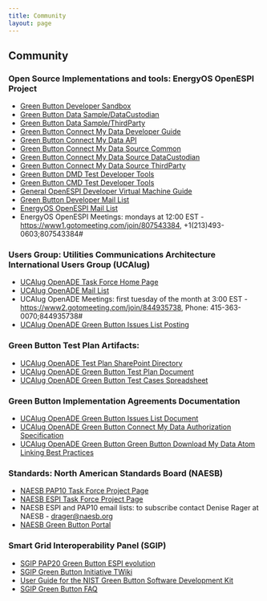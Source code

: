 ```yaml
---
title: Community
layout: page
---
```


## Community

### Open Source Implementations and tools: EnergyOS OpenESPI Project
<ul>
<li><a href="https://services.greenbuttondata.org" target="_blank">Green Button Developer Sandbox</a></li>
<li><a href="https://services.greenbuttondata.org/DataCustodian" target="_blank">Green Button Data Sample/DataCustodian</a></li>
<li><a href="https://services.greenbuttondata.org/ThirdParty" target="_blank">Green Button Data Sample/ThirdParty</a></li>
<li><a href="http://energyos.github.io/OpenESPI-GreenButton-API-Documentation/">Green Button Connect My Data Developer Guide</a></li>
<li><a href="http://energyos.github.io/OpenESPI-GreenButton-API-Documentation/API/">Green Button Connect My Data API</a></li>
<li><a href="https://github.com/energyos/OpenESPI-Common-java" target="_blank">Green Button Connect My Data Source Common</a></li>
<li><a href="https://github.com/energyos/OpenESPI-DataCustodian-java" target="_blank">Green Button Connect My Data Source DataCustodian</a></li>
<li><a href="https://github.com/energyos/OpenESPI-ThirdParty-java" target="_blank">Green Button Connect My Data Source ThirdParty</a></li>
<li><a href="https://github.com/energyos/OpenESPI-GreenbuttonDataSDK" target="_blank">Green Button DMD Test Developer Tools</a></li>
<li><a href="https://github.com/energyos/OpenESPI-GreenButtonCMDTest" target="_blank">Green Button CMD Test Developer Tools</a></li>
<li><a href="https://github.com/energyos/OpenESPI/wiki/Virtual-Machine-Setup" target="_blank">General OpenESPI Developer Virtual Machine Guide</a></li> 
<li><a href="http://groups.google.com/group/greenbutton-dev/subscribe?hl=en" target="_blank">Green Button Developer Mail List</a></li> 
<li><a href="http://groups.google.com/group/energyos_espi/subscribe?hl=en" target="_blank">EnergyOS OpenESPI Mail List</a></li> 
<li>EnergyOS OpenESPI Meetings: mondays at 12:00 EST - <a href="https://www1.gotomeeting.com/join/807543384" target="_blank">https://www1.gotomeeting.com/join/807543384</a>, +1(213)493-0603;807543384#</li> 
</ul> 


### Users Group: Utilities Communications Architecture International Users Group (UCAIug) 
<ul>
<li><a href="http://osgug.ucaiug.org/sgsystems/OpenADE/default.aspx" target="_blank">UCAIug OpenADE Task Force Home Page</a></li>
<li><a href="http://www.smartgridlistserv.org/cgi/wa.exe?A0=OPENSG-OPENADE" target="_blank">UCAIug OpenADE Mail List</a></li> 
<li>UCAIug OpenADE Meetings: first tuesday of the month at 3:00 EST - <a href="https://www2.gotomeeting.com/join/844935738" target="_blank">https://www2.gotomeeting.com/join/844935738</a>, Phone: 415-363-0070;844935738#</li> 
<li><a href="http://osgug.ucaiug.org/HelpDesk/Lists/servicerequests/GreenButton.aspx" target="_blank">UCAIug OpenADE Green Button Issues List Posting</a></li>
</ul>

###     Green Button Test Plan Artifacts: 
<ul>
<li><a href="http://osgug.ucaiug.org/sgsystems/OpenADE/Shared%20Documents/Forms/AllItems.aspx?RootFolder=%2Fsgsystems%2FOpenADE%2FShared%20Documents%2FTesting%20and%20Certification%2FGreenButtonTestPlan&View=%7b60F72F59%2d7B0F%2d4BA0%2d985C%2dD253868CFCEF%7d" target="_blank">UCAIug OpenADE Test Plan SharePoint Directory</a></li>
<li><a href="http://osgug.ucaiug.org/sgsystems/OpenADE/Shared%20Documents/Testing%20and%20Certification/GreenButtonTestPlan/GreenButtonTestPlan.docx" target="_blank">UCAIug OpenADE Green Button Test Plan Document</a></li>
<li><a href="http://osgug.ucaiug.org/sgsystems/OpenADE/Shared%20Documents/Testing%20and%20Certification/GreenButtonTestPlan/GreenButtonTestCases.xlsm" target="_blank">UCAIug OpenADE Green Button Test Cases Spreadsheet</a></li>
</ul>

###     Green Button Implementation Agreements Documentation
<ul>
<li><a href="http://osgug.ucaiug.org/sgsystems/OpenADE/Shared%20Documents/Testing%20and%20Certification/GreenButtonTestPlan/HelpDeskItems.docx" target="_blank">UCAIug OpenADE Green Button Issues List Document</a></li>
<li><a href="http://osgug.ucaiug.org/sgsystems/OpenADE/Shared%20Documents/Testing%20and%20Certification/GreenButtonTestPlan/referenceMaterial/GreenButtonAuthorization.docx" target="_blank">UCAIug OpenADE Green Button Connect My Data Authorization Specification</a></li>
<li><a href="http://osgug.ucaiug.org/sgsystems/OpenADE/Shared%20Documents/Testing%20and%20Certification/GreenButtonTestPlan/referenceMaterial/GreenButtonAtomLinks.docx" target="_blank">UCAIug OpenADE Green Button Green Button Download My Data Atom Linking Best Practices</a></li>
</ul> 

### Standards: North American Standards Board (NAESB)

<ul>
<li><a href="http://www.naesb.org/smart_grid_pap10.asp" target="_blank">NAESB PAP10 Task Force Project Page</a></li> <li><a href="http://www.naesb.org/espi_task_force.asp" target="_blank">NAESB ESPI Task Force Project Page</a></li>
<li>NAESB ESPI and PAP10 email lists: to subscribe contact Denise Rager at NAESB - <a href="mailto&#58;drager&#64;naesb&#46;org">drager&#64;naesb.org</a>
</li> 
<li><a href="http://www.naesb.org/ESPI_Standards.asp" target="_blank">NAESB Green Button Portal</a></li>
</ul> 



### Smart Grid Interoperability Panel (SGIP) 
<ul>
<li><a href="http://collaborate.nist.gov/twiki-sggrid/bin/view/SmartGrid/GreenButtonESPIEvolution" target="_blank">SGIP PAP20 Green Button ESPI evolution</a></li> 
<li><a href="https://collaborate.nist.gov/twiki-sggrid/bin/view/SmartGrid/GreenButtonInitiative" target="_blank">SGIP Green Button Initiative TWiki</a></li> 
<li><a href="https://collaborate.nist.gov/twiki-sggrid/bin/view/SmartGrid/GreenButtonSDK" target="_blank">User Guide for the NIST Green Button Software Development Kit</a></li> 
<li><a href="https://collaborate.nist.gov/twiki-sggrid/bin/view/SmartGrid/GreenButtonFAQ" target="_blank">SGIP Green Button FAQ</a></li>
</ul> 
